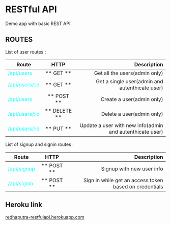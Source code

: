 # RESTful API
Demo app with basic REST API.
## ROUTES
List of user routes :

|Route                                         |HTTP         |Description                                             |
|----------------------------------------------|:-----------:|-------------------------------------------------------:|
| <div style="color:cyan">/api/users</div>     |** GET **    |Get all the users(admin only)                           |
| <div style="color:cyan">/api/users/:id</div> |** GET **    |Get a single user(admin and autenthicate user)          |
| <div style="color:cyan">/api/users</div>     |** POST **   |Create a user(admin only)                               |
| <div style="color:cyan">/api/users/:id</div> |** DELETE ** |Delete a user(admin only)                               |
| <div style="color:cyan">/api/users/:id</div> |** PUT **    |Update a user with new info(admin and autenthicate user)|

List of signup and signin routes :

|Route                                      |HTTP      |Description                                           |
|-------------------------------------------|:--------:|-----------------------------------------------------:|
| <div style="color:cyan">/api/signup</div> |** POST **|Signup with new user info                             |
| <div style="color:cyan">/api/signin</div> |** POST **|Sign in while get an access token based on credentials|

## Heroku link
[redhaputra-restfulapi.herokuapp.com](https://redhaputra-restfulapi.herokuapp.com)
